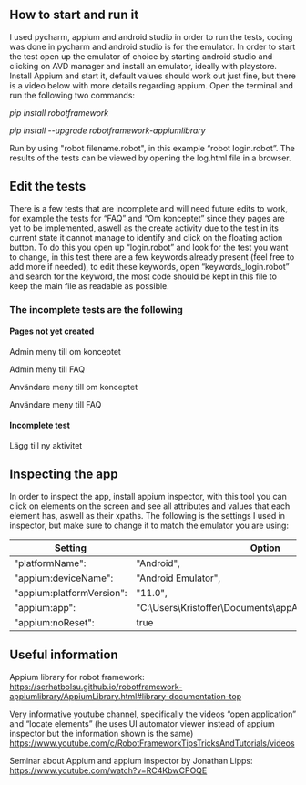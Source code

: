 ## How to start and run it ##

I used pycharm, appium and android studio in order to run the tests, coding was done in pycharm and android studio is for the emulator. 
In order to start the test open up the emulator of choice by starting android studio and clicking on AVD manager and install an emulator, ideally with playstore. 
Install Appium and start it, default values should work out just fine, but there is a video below with more details regarding appium.
Open the terminal and run the following two commands:

*pip install robotframework*  

*pip install --upgrade robotframework-appiumlibrary*

Run by using "robot filename.robot", in this example “robot login.robot”. 
The results of the tests can be viewed by opening the log.html file in a browser. 

## Edit the tests ##

There is a few tests that are incomplete and will need future edits to work, for example the tests for “FAQ” and “Om konceptet” since they pages are yet to be implemented,
aswell as the create activity due to the test in its current state it cannot manage to identify and click on the floating action button. 
To do this you open up “login.robot” and look for the test you want to change, in this test there are a few keywords already present (feel free to add more if needed), 
to edit these keywords, open “keywords_login.robot” and search for the keyword, the most code should be kept in this file to keep the main file as readable as possible. 

###  The incomplete tests are the following  ###
  #### Pages not yet created  ####
Admin meny till om konceptet
  
Admin meny till FAQ
  
Användare meny till om konceptet
  
Användare meny till FAQ
  
  #### Incomplete test ####
Lägg till ny aktivitet
## Inspecting the app ##

In order to inspect the app, install appium inspector, with this tool you can click on elements on the screen and see all attributes and values that each element has, aswell as their xpaths. 
The following is the settings I used in inspector, but make sure to change it to match the emulator you are using: 

  Setting | Option
  ------- | -------
  "platformName": | "Android",
  "appium:deviceName": | "Android Emulator",
  "appium:platformVersion": | "11.0",
  "appium:app": | "C:\\Users\\Kristoffer\\Documents\\appAPK\\name_of_apk.apk",
  "appium:noReset": | true



## Useful information ## 
Appium library for robot framework: https://serhatbolsu.github.io/robotframework-appiumlibrary/AppiumLibrary.html#library-documentation-top

Very informative youtube channel, specifically the videos “open application” and “locate elements” (he uses UI automator viewer instead of appium inspector but the information shown is the same) 
https://www.youtube.com/c/RobotFrameworkTipsTricksAndTutorials/videos

Seminar about Appium and appium inspector by Jonathan Lipps: https://www.youtube.com/watch?v=RC4KbwCPOQE

